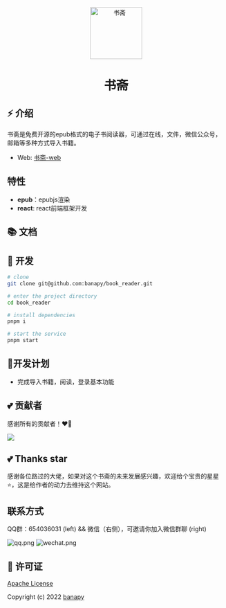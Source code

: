 <div align="center">
  <img alt="书斋" width="120" height="120" src="./src/assets/layout/logo.png">
  <h1>书斋</h1>
</div>

## ⚡ 介绍

书斋是免费开源的epub格式的电子书阅读器，可通过在线，文件，微信公众号，邮箱等多种方式导入书籍。

- Web: [书斋-web](https://xingxia)

## 特性
- **epub**：epubjs渲染
- **react**: react前端框架开发

## 📚 文档

## 🚀 开发

```bash
# clone
git clone git@github.com:banapy/book_reader.git

# enter the project directory
cd book_reader

# install dependencies
pnpm i

# start the service
pnpm start
```
## 📅开发计划
- 完成导入书籍，阅读，登录基本功能

## 💕 贡献者

感谢所有的贡献者！❤️‍🔥

<a href="https://github.com/banapy/book_reader/graphs/contributors">
  <img src="https://contrib.rocks/image?repo=banapy/book_reader" />
</a>

## 💕 Thanks star

感谢各位路过的大佬，如果对这个书斋的未来发展感兴趣，欢迎给个宝贵的星星⭐，这是给作者的动力去维持这个网站。

## 联系方式

QQ群：654036031 (left) && 微信（右侧），可邀请你加入微信群聊 (right)

![qq.png](./src/assets/docs/qq.png)
![wechat.png](./src/assets/docs/wechat.png)

## 📄 许可证

[Apache License](./LICENSE)

Copyright (c) 2022 [banapy](https://github.com/banapy)